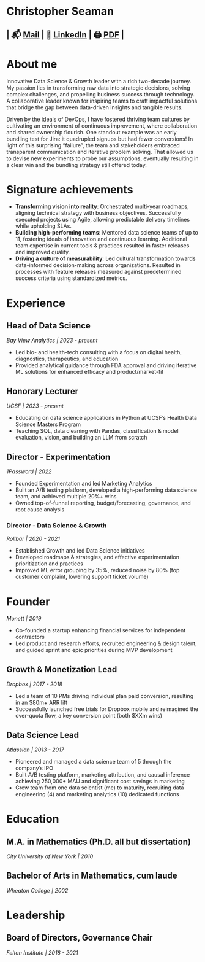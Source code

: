 # Christopher Seaman

| 📬 [Mail](mailto:chris@badmath.org) | 💼 [LinkedIn](https://www.linkedin.com/in/christopherseaman) |  🖨️ [PDF](https://sqrl.ly/resume.pdf) |
---

# About me

Innovative Data Science & Growth leader with a rich two-decade journey. My passion lies in transforming raw data into strategic decisions, solving complex challenges, and propelling business success through technology. A collaborative leader known for inspiring teams to craft impactful solutions that bridge the gap between data-driven insights and tangible results.

Driven by the ideals of DevOps, I have fostered thriving team cultures by cultivating an environment of continuous improvement, where collaboration and shared ownership flourish. One standout example was an early bundling test for Jira: it quadrupled signups but had fewer conversions! In light of this surprising “failure”, the team and stakeholders embraced transparent communication and iterative problem solving. That allowed us to devise new experiments to probe our assumptions, eventually resulting in a clear win and the bundling strategy still offered today.

# Signature achievements

- **Transforming vision into reality**: Orchestrated multi-year roadmaps, aligning technical strategy with business objectives. Successfully executed projects using Agile, allowing predictable delivery timelines while upholding SLAs.
- **Building high-performing teams**: Mentored data science teams of up to 11, fostering ideals of innovation and continuous learning. Additional team expertise in current tools & practices resulted in faster releases and improved quality.
- **Driving a culture of measurability**: Led cultural transformation towards data-informed decision-making across organizations. Resulted in processes with feature releases measured against predetermined success criteria using standardized metrics.

# Experience

## Head of Data Science

*Bay View Analytics | 2023 - present*

- Led bio- and health-tech consulting with a focus on digital health, diagnostics, therapeutics, and education
- Provided analytical guidance through FDA approval and driving iterative ML solutions for enhanced efficacy and product/market-fit

## Honorary Lecturer

*UCSF | 2023 - present*

- Educating on data science applications in Python at UCSF’s Health Data Science Masters Program
- Teaching SQL, data cleaning with Pandas, classification & model evaluation, vision, and building an LLM from scratch

## Director - Experimentation

*1Password | 2022*

- Founded Experimentation and led Marketing Analytics
- Built an A/B testing platform, developed a high-performing data science team, and achieved multiple 20%+ wins
- Owned top-of-funnel reporting, budget/forecasting, governance, and root cause analysis

### Director - Data Science & Growth

*Rollbar | 2020 - 2021*

- Established Growth and led Data Science initiatives
- Developed roadmaps & strategies, and effective experimentation prioritization and practices
- Improved ML error grouping by 35%, reduced noise by 80% (top customer complaint, lowering support ticket volume)

# Founder

*Monett | 2019*

- Co-founded a startup enhancing financial services for independent contractors
- Led product and research efforts, recruited engineering & design talent, and guided sprint and epic priorities during MVP development

## Growth & Monetization Lead

*Dropbox | 2017 - 2018*

- Led a team of 10 PMs driving individual plan paid conversion, resulting in an $80m+ ARR lift
- Successfully launched free trials for Dropbox mobile and reimagined the over-quota flow, a key conversion point (both $XXm wins)

## Data Science Lead

*Atlassian | 2013 - 2017*

- Pioneered and managed a data science team of 5 through the company’s IPO
- Built A/B testing platform, marketing attribution, and causal inference achieving 250,000+ MAU and significant cost savings in marketing
- Grew team from one data scientist (me) to maturity, recruiting data engineering (4) and marketing analytics (10) dedicated functions

# Education

## M.A. in Mathematics (Ph.D. all but dissertation)

*City University of New York | 2010*

## Bachelor of Arts in Mathematics, cum laude

*Wheaton College | 2002*

# Leadership

## Board of Directors, Governance Chair

*Felton Institute | 2018 - 2021*
